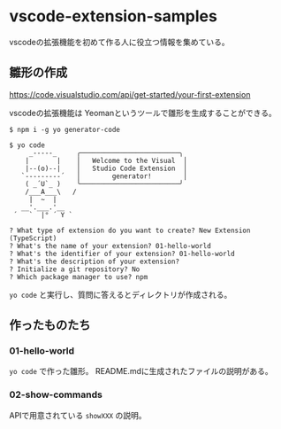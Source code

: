 # vscode-extension-samples

vscodeの拡張機能を初めて作る人に役立つ情報を集めている。

## 雛形の作成
https://code.visualstudio.com/api/get-started/your-first-extension

vscodeの拡張機能は Yeomanというツールで雛形を生成することができる。

```
$ npm i -g yo generator-code
```

```
$ yo code
     _-----_     ╭─────────────────────────╮
    |       |    │   Welcome to the Visual  │
    |--(o)--|    │   Studio Code Extension  │
   `---------´   │        generator!        │
    ( _´U`_ )    ╰─────────────────────────╯
    /___A___\   /
     |  ~  |     
   __'.___.'__   
 ´   `  |° ´ Y ` 

? What type of extension do you want to create? New Extension (TypeScript)
? What's the name of your extension? 01-hello-world
? What's the identifier of your extension? 01-hello-world
? What's the description of your extension? 
? Initialize a git repository? No
? Which package manager to use? npm
```

`yo code` と実行し、質問に答えるとディレクトリが作成される。

## 作ったものたち

### 01-hello-world
`yo code` で作った雛形。 README.mdに生成されたファイルの説明がある。

### 02-show-commands
APIで用意されている `showXXX` の説明。
